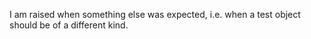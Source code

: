 I am raised when something else was expected, i.e. when a test object should be of a different kind.